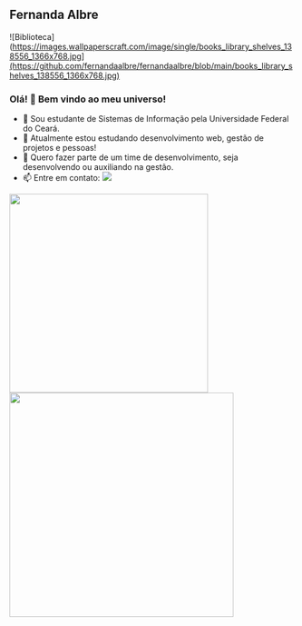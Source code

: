## **Fernanda Albre**

![Biblioteca](https://images.wallpaperscraft.com/image/single/books_library_shelves_138556_1366x768.jpg](https://github.com/fernandaalbre/fernandaalbre/blob/main/books_library_shelves_138556_1366x768.jpg)


### Olá! 👋   Bem vindo ao meu universo!

- 💬 Sou estudante de Sistemas de Informação pela Universidade Federal do Ceará.  
- 🌱 Atualmente estou estudando desenvolvimento web, gestão de projetos e pessoas!
- 👯 Quero fazer parte de um time de desenvolvimento, seja desenvolvendo ou auxiliando na gestão.
- 📫 Entre em contato: <a href="https://www.linkedin.com/in/fernandaalbre/" target="_blank"><img src="https://img.shields.io/badge/-LinkedIn-%230077B5?style=for-the-badge&logo=linkedin&logoColor=white" target="_blank"></a>

<img width="350px" align="left" src="https://github-readme-stats.vercel.app/api/top-langs/?username=fernandaalbre&hide=html&layout=compact&theme=synthwave"/>
<td><img width="395px" align="left" src="https://github-readme-stats.vercel.app/api?username=fernandaalbre&theme=synthwave"/>
